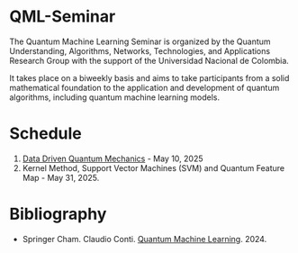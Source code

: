 # QML-Seminar

The Quantum Machine Learning Seminar is organized by the Quantum Understanding, Algorithms, Networks, Technologies, and Applications Research Group with the support of the Universidad Nacional de Colombia.

It takes place on a biweekly basis and aims to take participants from a solid mathematical foundation to the application and development of quantum algorithms, including quantum machine learning models.

# Schedule

1. [Data Driven Quantum Mechanics](https://youtu.be/4goVMyzb7Kc?si=wrEGJ9rNaKrIc2bi) - May 10, 2025
2. Kernel Method, Support Vector Machines (SVM) and Quantum Feature Map - May 31, 2025.

# Bibliography

- Springer Cham. Claudio Conti. [Quantum Machine Learning](https://doi.org/10.1007/978-3-031-44226-1). 2024.
